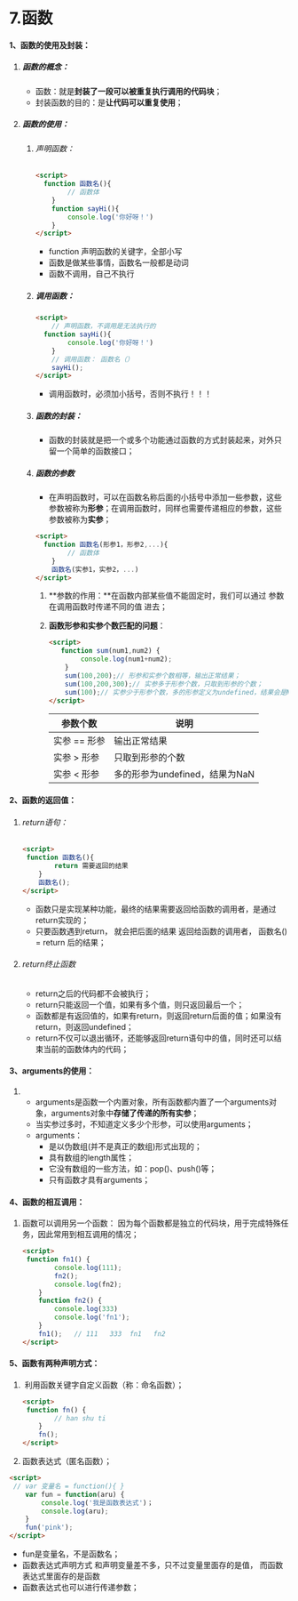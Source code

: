 # 7.函数

#### 1、函数的使用及封装：

1. ##### 函数的概念：

   - 函数：就是**封装了一段可以被重复执行调用的代码块**；
   - 封装函数的目的：是**让代码可以重复使用**；

2. ##### 函数的使用：

   1. ###### 声明函数：

      ```html
      <script>
      	function 函数名(){
              // 函数体
          }
          function sayHi(){
              console.log('你好呀！')
          }
      </script>
      ```

      

      - function 声明函数的关键字，全部小写
      - 函数是做某些事情，函数名一般都是动词
      - 函数不调用，自己不执行

   2. ##### 调用函数：

      ```html
      <script>
          // 声明函数，不调用是无法执行的
      	function sayHi(){
              console.log('你好呀！')
          }
          // 调用函数： 函数名（）
          sayHi();
      </script>
      ```

      - 调用函数时，必须加小括号，否则不执行！！！

   3. ##### 函数的封装：

      - 函数的封装就是把一个或多个功能通过函数的方式封装起来，对外只留一个简单的函数接口；

   4. ##### 函数的参数

      - 在声明函数时，可以在函数名称后面的小括号中添加一些参数，这些参数被称为**形参**；在调用函数时，同样也需要传递相应的参数，这些参数被称为**实参**；

      ```html
      <script>
      	function 函数名(形参1，形参2,...){
              // 函数体
          }
          函数名(实参1，实参2，...)
      </script>
      ```

      1. **参数的作用：**在函数内部某些值不能固定时，我们可以通过  参数在调用函数时传递不同的值 进去；

      2. **函数形参和实参个数匹配的问题**：

         ```html
         <script>
         	function sum(num1,num2) {
                 console.log(num1+num2);
             }
             sum(100,200);// 形参和实参个数相等，输出正常结果；
             sum(100,200,300);// 实参多于形参个数，只取到形参的个数；
             sum(100);// 实参少于形参个数，多的形参定义为undefined，结果会是NaN
         </script>
         ```

         | 参数个数     | 说明                           |
         | ------------ | ------------------------------ |
         | 实参 == 形参 | 输出正常结果                   |
         | 实参 > 形参  | 只取到形参的个数               |
         | 实参 < 形参  | 多的形参为undefined，结果为NaN |

      

      

#### 2、函数的返回值：

1. ###### return语句：

   ```html
   <script>
   	function 函数名(){
           return 需要返回的结果
       }
       函数名();
   </script>
   ```

   - 函数只是实现某种功能，最终的结果需要返回给函数的调用者，是通过return实现的；
   - 只要函数遇到return， 就会把后面的结果 返回给函数的调用者， 函数名() = return 后的结果；

2. ###### return终止函数

   - return之后的代码都不会被执行；
   - return只能返回一个值，如果有多个值，则只返回最后一个；
   - 函数都是有返回值的，如果有return，则返回return后面的值；如果没有return，则返回undefined；
   - return不仅可以退出循环，还能够返回return语句中的值，同时还可以结束当前的函数体内的代码；

#### 3、arguments的使用：

1. - arguments是函数一个内置对象，所有函数都内置了一个arguments对象，arguments对象中**存储了传递的所有实参**；
   - 当实参过多时，不知道定义多少个形参，可以使用arguments；
   - arguments：
     - 是以伪数组(并不是真正的数组)形式出现的；
     - 具有数组的length属性；
     - 它没有数组的一些方法，如：pop()、push()等；
     - 只有函数才具有arguments；

#### 4、函数的相互调用：

1. 函数可以调用另一个函数： 因为每个函数都是独立的代码块，用于完成特殊任务，因此常用到相互调用的情况；

   ```html
   <script>
   	function fn1() {
           console.log(111);
           fn2();
           console.log(fn2);
       }
       function fn2() {
           console.log(333)
           console.log('fn1');
       }
       fn1();   // 111   333  fn1   fn2
   </script>
   ```

#### 5、函数有两种声明方式：

1. ​	利用函数关键字自定义函数（称：命名函数）；

   ```html
   <script>
   	function fn() {
           // han shu ti 
       }
       fn();
   </script>
   ```

2.  函数表达式（匿名函数）；

   ```html
   <script> 
   	// var 变量名 = function(){ }
       var fun = function(aru) {
           console.log('我是函数表达式')；
           console.log(aru);
       }
       fun('pink');
   </script>
   ```

   - fun是变量名，不是函数名；
   - 函数表达式声明方式 和声明变量差不多，只不过变量里面存的是值， 而函数表达式里面存的是函数
   - 函数表达式也可以进行传递参数；

​		



